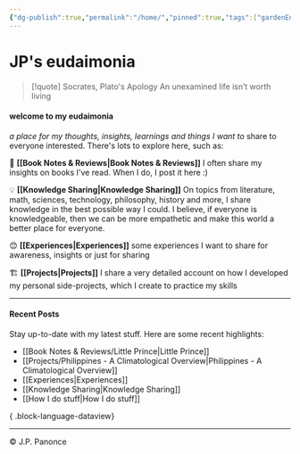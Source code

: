 ```yaml
---
{"dg-publish":true,"permalink":"/home/","pinned":true,"tags":["gardenEntry"],"noteIcon":"3"}
---
```


# JP's eudaimonia

> [!quote] Socrates, Plato's Apology 
> An unexamined life isn’t worth living

#### **welcome to my eudaimonia**
*a place for my thoughts, insights, learnings and things I want to* share to everyone interested. There's lots to explore here, such as:


 📖 **[[Book Notes & Reviews\|Book Notes & Reviews]]**
   I often share my insights on books I've read. When I do, I post it here :)

💡 **[[Knowledge Sharing\|Knowledge Sharing]]**
On topics from literature, math, sciences, technology, philosophy, history and more, I share knowledge in the best possible way I could. I believe, if everyone is knowledgeable, then we can be more empathetic and make this world a better place for everyone.

😊 **[[Experiences\|Experiences]]**
  some experiences I want to share for awareness, insights or just for sharing


🏗️ **[[Projects\|Projects]]**
I share a very detailed account on how I developed my personal side-projects, which I create to practice my skills


---
#### Recent Posts
Stay up-to-date with my latest stuff. Here are some recent highlights:

- [[Book Notes & Reviews/Little Prince\|Little Prince]]
- [[Projects/Philippines - A Climatological Overview\|Philippines - A Climatological Overview]]
- [[Experiences\|Experiences]]
- [[Knowledge Sharing\|Knowledge Sharing]]
- [[How I do stuff\|How I do stuff]]

{ .block-language-dataview}


---
©️ J.P. Panonce











